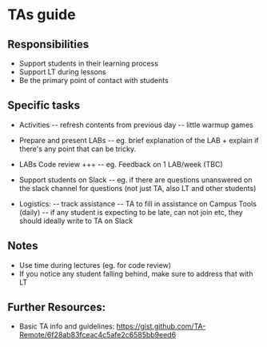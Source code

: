 

# TAs guide

<!-- Status: draft -->



## Responsibilities

- Support students in their learning process
- Support LT during lessons
- Be the primary point of contact with students


## Specific tasks

- Activities
  -- refresh contents from previous day
  -- little warmup games

- Prepare and present LABs
  -- eg. brief explanation of the LAB + explain if there's any point that can be tricky.

- LABs Code review +++
  -- eg. Feedback on 1 LAB/week (TBC)

- Support students on Slack
  -- eg. if there are questions unanswered on the slack channel for questions (not just TA, also LT and other students)

- Logistics:
  -- track assistance
     -- TA to fill in assistance on Campus Tools (daily)
     -- if any student is expecting to be late, can not join etc, they should ideally write to TA on Slack


## Notes

- Use time during lectures (eg. for code review)
- If you notice any student falling behind, make sure to address that with LT


## Further Resources:

- Basic TA info and guidelines:
https://gist.github.com/TA-Remote/6f28ab83fceac4c5afe2c6585bb9eed6


